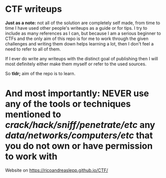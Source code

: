 # CTF writeups

**Just as a note:** not all of the solution are completely self made, from time to time I have used other people's writeups as a guide or for tips. I try to include as many references as I can, but because I am a serious beginner to CTFs and the only aim of this repo is for me to work through the given challenges and writing them down helps learning a lot, then I don't feel a need to refer to all of them.

If I ever do write any writeups with the distinct goal of publishing then I will most definitely either make them myself or refer to the used sources.

So **tldr;** aim of the repo is to learn.

# And most importantly: **NEVER use any of the tools or techniques mentioned to _crack/hack/sniff/penetrate/etc_ any _data/networks/computers/etc_ that you do not own or have permission to work with**

Website on https://ricoandreaslepp.github.io/CTF/

